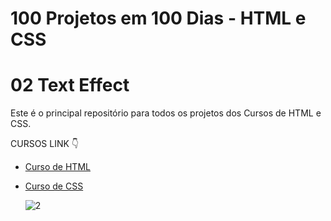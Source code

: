 # 100 Projetos em 100 Dias - HTML e CSS
# 02 Text Effect 
Este é o principal repositório para todos os projetos dos Cursos de HTML e CSS.

CURSOS LINK 👇

-   [Curso de HTML](https://johnpires.com/cursos/html-tutorial/)
-   [Curso de CSS](https://johnpires.com/cursos/css-fundamentos-basicos/)


    ![2](https://user-images.githubusercontent.com/26515702/188919818-18aa6a7d-0ec8-45e3-8317-0f2f1d17211b.png)